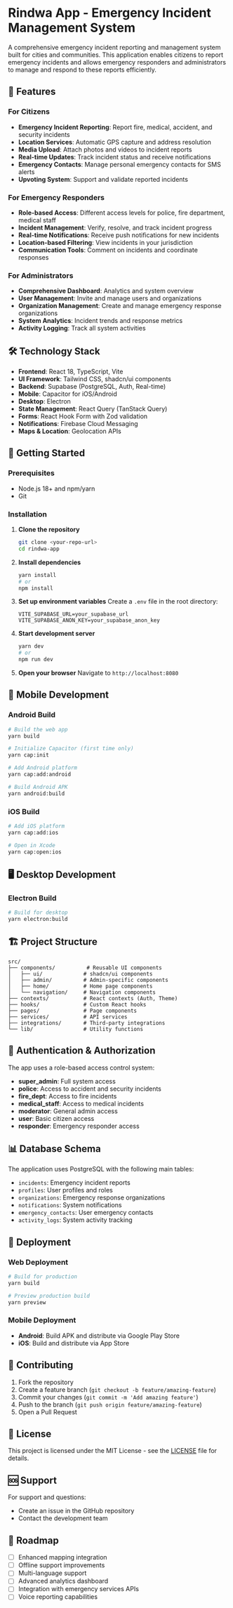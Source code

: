 # Rindwa App - Emergency Incident Management System

A comprehensive emergency incident reporting and management system built for cities and communities. This application enables citizens to report emergency incidents and allows emergency responders and administrators to manage and respond to these reports efficiently.

## 🚨 Features

### For Citizens
- **Emergency Incident Reporting**: Report fire, medical, accident, and security incidents
- **Location Services**: Automatic GPS capture and address resolution
- **Media Upload**: Attach photos and videos to incident reports
- **Real-time Updates**: Track incident status and receive notifications
- **Emergency Contacts**: Manage personal emergency contacts for SMS alerts
- **Upvoting System**: Support and validate reported incidents

### For Emergency Responders
- **Role-based Access**: Different access levels for police, fire department, medical staff
- **Incident Management**: Verify, resolve, and track incident progress
- **Real-time Notifications**: Receive push notifications for new incidents
- **Location-based Filtering**: View incidents in your jurisdiction
- **Communication Tools**: Comment on incidents and coordinate responses

### For Administrators
- **Comprehensive Dashboard**: Analytics and system overview
- **User Management**: Invite and manage users and organizations
- **Organization Management**: Create and manage emergency response organizations
- **System Analytics**: Incident trends and response metrics
- **Activity Logging**: Track all system activities

## 🛠️ Technology Stack

- **Frontend**: React 18, TypeScript, Vite
- **UI Framework**: Tailwind CSS, shadcn/ui components
- **Backend**: Supabase (PostgreSQL, Auth, Real-time)
- **Mobile**: Capacitor for iOS/Android
- **Desktop**: Electron
- **State Management**: React Query (TanStack Query)
- **Forms**: React Hook Form with Zod validation
- **Notifications**: Firebase Cloud Messaging
- **Maps & Location**: Geolocation APIs

## 🚀 Getting Started

### Prerequisites
- Node.js 18+ and npm/yarn
- Git

### Installation

1. **Clone the repository**
   ```bash
   git clone <your-repo-url>
   cd rindwa-app
   ```

2. **Install dependencies**
   ```bash
   yarn install
   # or
   npm install
   ```

3. **Set up environment variables**
   Create a `.env` file in the root directory:
   ```env
   VITE_SUPABASE_URL=your_supabase_url
   VITE_SUPABASE_ANON_KEY=your_supabase_anon_key
   ```

4. **Start development server**
   ```bash
   yarn dev
   # or
   npm run dev
   ```

5. **Open your browser**
   Navigate to `http://localhost:8080`

## 📱 Mobile Development

### Android Build
```bash
# Build the web app
yarn build

# Initialize Capacitor (first time only)
yarn cap:init

# Add Android platform
yarn cap:add:android

# Build Android APK
yarn android:build
```

### iOS Build
```bash
# Add iOS platform
yarn cap:add:ios

# Open in Xcode
yarn cap:open:ios
```

## 🖥️ Desktop Development

### Electron Build
```bash
# Build for desktop
yarn electron:build
```

## 🏗️ Project Structure

```
src/
├── components/          # Reusable UI components
│   ├── ui/             # shadcn/ui components
│   ├── admin/          # Admin-specific components
│   ├── home/           # Home page components
│   └── navigation/     # Navigation components
├── contexts/           # React contexts (Auth, Theme)
├── hooks/              # Custom React hooks
├── pages/              # Page components
├── services/           # API services
├── integrations/       # Third-party integrations
└── lib/                # Utility functions
```

## 🔐 Authentication & Authorization

The app uses a role-based access control system:

- **super_admin**: Full system access
- **police**: Access to accident and security incidents
- **fire_dept**: Access to fire incidents
- **medical_staff**: Access to medical incidents
- **moderator**: General admin access
- **user**: Basic citizen access
- **responder**: Emergency responder access

## 📊 Database Schema

The application uses PostgreSQL with the following main tables:
- `incidents`: Emergency incident reports
- `profiles`: User profiles and roles
- `organizations`: Emergency response organizations
- `notifications`: System notifications
- `emergency_contacts`: User emergency contacts
- `activity_logs`: System activity tracking

## 🚀 Deployment

### Web Deployment
```bash
# Build for production
yarn build

# Preview production build
yarn preview
```

### Mobile Deployment
- **Android**: Build APK and distribute via Google Play Store
- **iOS**: Build and distribute via App Store

## 🤝 Contributing

1. Fork the repository
2. Create a feature branch (`git checkout -b feature/amazing-feature`)
3. Commit your changes (`git commit -m 'Add amazing feature'`)
4. Push to the branch (`git push origin feature/amazing-feature`)
5. Open a Pull Request

## 📄 License

This project is licensed under the MIT License - see the [LICENSE](LICENSE) file for details.

## 🆘 Support

For support and questions:
- Create an issue in the GitHub repository
- Contact the development team

## 🔮 Roadmap

- [ ] Enhanced mapping integration
- [ ] Offline support improvements
- [ ] Multi-language support
- [ ] Advanced analytics dashboard
- [ ] Integration with emergency services APIs
- [ ] Voice reporting capabilities 